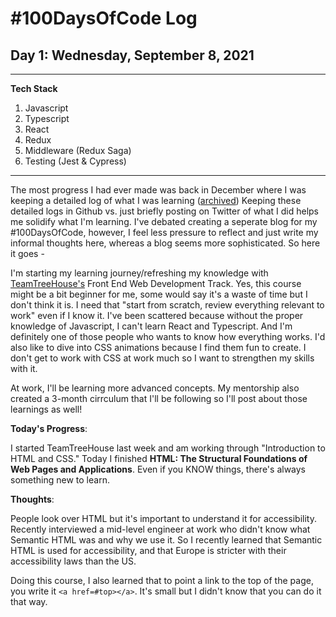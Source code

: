 # #100DaysOfCode Log

## Day 1: Wednesday, September 8, 2021

<hr>

**Tech Stack**

1. Javascript
2. Typescript
3. React
4. Redux
5. Middleware (Redux Saga)
6. Testing (Jest & Cypress)
<hr>

The most progress I had ever made was back in December where I was keeping a detailed log of what I was learning ([archived](https://github.com/zahrakhadijha/100DaysOfCode/tree/main/log/archived)) Keeping these detailed logs in Github vs. just briefly posting on Twitter of what I did helps me solidify what I'm learning. I've debated creating a seperate blog for my #100DaysOfCode, however, I feel less pressure to reflect and just write my informal thoughts here, whereas a blog seems more sophisticated. So here it goes -

I'm starting my learning journey/refreshing my knowledge with [TeamTreeHouse's](https://teamtreehouse.com/home) Front End Web Development Track. Yes, this course might be a bit beginner for me, some would say it's a waste of time but I don't think it is. I need that "start from scratch, review everything relevant to work" even if I know it. I've been scattered because without the proper knowledge of Javascript, I can't learn React and Typescript. And I'm definitely one of those people who wants to know how everything works. I'd also like to dive into CSS animations because I find them fun to create. I don't get to work with CSS at work much so I want to strengthen my skills with it.

At work, I'll be learning more advanced concepts. My mentorship also created a 3-month cirrculum that I'll be following so I'll post about those learnings as well!

**Today's Progress**:

I started TeamTreeHouse last week and am working through "Introduction to HTML and CSS." Today I finished **HTML: The Structural Foundations of Web Pages and Applications**. Even if you KNOW things, there's always something new to learn.

**Thoughts**:

People look over HTML but it's important to understand it for accessibility. Recently interviewed a mid-level engineer at work who didn't know what Semantic HTML was and why we use it. So I recently learned that Semantic HTML is used for accessibility, and that Europe is stricter with their accessibility laws than the US.

Doing this course, I also learned that to point a link to the top of the page, you write it `<a href=#top></a>`. It's small but I didn't know that you can do it that way.

